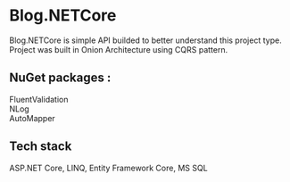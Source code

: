 # Blog.NETCore

Blog.NETCore is simple API builded to better understand this project type. <br />
Project was built in Onion Architecture using CQRS pattern. <br />

## NuGet packages : 

FluentValidation<br />
NLog <br />
AutoMapper <br />

## Tech stack

ASP.NET Core, LINQ, Entity Framework Core, MS SQL 
